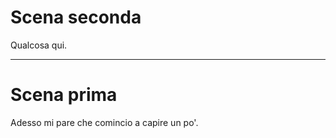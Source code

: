 # Scena seconda

Qualcosa qui.


---

# Scena prima

Adesso mi pare che comincio a capire un po'. 

